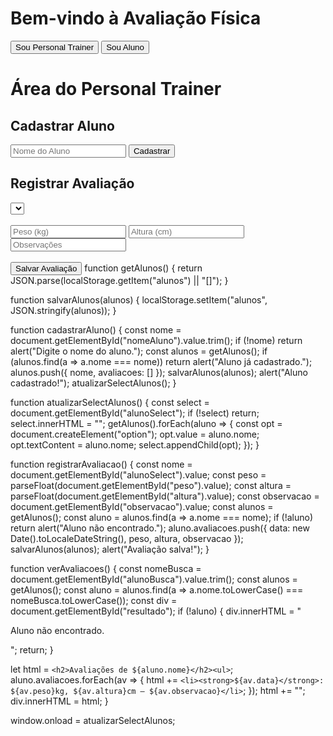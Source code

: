 <!DOCTYPE html>
<html lang="pt-BR">
<head>
  <meta charset="UTF-8" />
  <title>Área de Avaliação Física</title>
</head>
<body>
  <h1>Bem-vindo à Avaliação Física</h1>
  <button onclick="window.location.href='personal.html'">Sou Personal Trainer</button>
  <button onclick="window.location.href='aluno.html'">Sou Aluno</button>
</body>
</html>
<!DOCTYPE html>
<html lang="pt-BR">
<head>
  <meta charset="UTF-8">
  <title>Área do Personal</title>
</head>
<body>
  <h1>Área do Personal Trainer</h1>

  <h2>Cadastrar Aluno</h2>
  <input type="text" id="nomeAluno" placeholder="Nome do Aluno">
  <button onclick="cadastrarAluno()">Cadastrar</button>

  <h2>Registrar Avaliação</h2>
  <select id="alunoSelect"></select><br><br>
  <input type="number" id="peso" placeholder="Peso (kg)">
  <input type="number" id="altura" placeholder="Altura (cm)">
  <input type="text" id="observacao" placeholder="Observações"><br><br>
  <button onclick="registrarAvaliacao()">Salvar Avaliação</button>

  <script src="script.js"></script>
</body>
</html>
function getAlunos() {
  return JSON.parse(localStorage.getItem("alunos") || "[]");
}

function salvarAlunos(alunos) {
  localStorage.setItem("alunos", JSON.stringify(alunos));
}

function cadastrarAluno() {
  const nome = document.getElementById("nomeAluno").value.trim();
  if (!nome) return alert("Digite o nome do aluno.");
  const alunos = getAlunos();
  if (alunos.find(a => a.nome === nome)) return alert("Aluno já cadastrado.");
  alunos.push({ nome, avaliacoes: [] });
  salvarAlunos(alunos);
  alert("Aluno cadastrado!");
  atualizarSelectAlunos();
}

function atualizarSelectAlunos() {
  const select = document.getElementById("alunoSelect");
  if (!select) return;
  select.innerHTML = "";
  getAlunos().forEach(aluno => {
    const opt = document.createElement("option");
    opt.value = aluno.nome;
    opt.textContent = aluno.nome;
    select.appendChild(opt);
  });
}

function registrarAvaliacao() {
  const nome = document.getElementById("alunoSelect").value;
  const peso = parseFloat(document.getElementById("peso").value);
  const altura = parseFloat(document.getElementById("altura").value);
  const observacao = document.getElementById("observacao").value;
  const alunos = getAlunos();
  const aluno = alunos.find(a => a.nome === nome);
  if (!aluno) return alert("Aluno não encontrado.");
  aluno.avaliacoes.push({ data: new Date().toLocaleDateString(), peso, altura, observacao });
  salvarAlunos(alunos);
  alert("Avaliação salva!");
}

function verAvaliacoes() {
  const nomeBusca = document.getElementById("alunoBusca").value.trim();
  const alunos = getAlunos();
  const aluno = alunos.find(a => a.nome.toLowerCase() === nomeBusca.toLowerCase());
  const div = document.getElementById("resultado");
  if (!aluno) {
    div.innerHTML = "<p>Aluno não encontrado.</p>";
    return;
  }

  let html = `<h2>Avaliações de ${aluno.nome}</h2><ul>`;
  aluno.avaliacoes.forEach(av => {
    html += `<li><strong>${av.data}</strong>: ${av.peso}kg, ${av.altura}cm – ${av.observacao}</li>`;
  });
  html += "</ul>";
  div.innerHTML = html;
}

window.onload = atualizarSelectAlunos;
